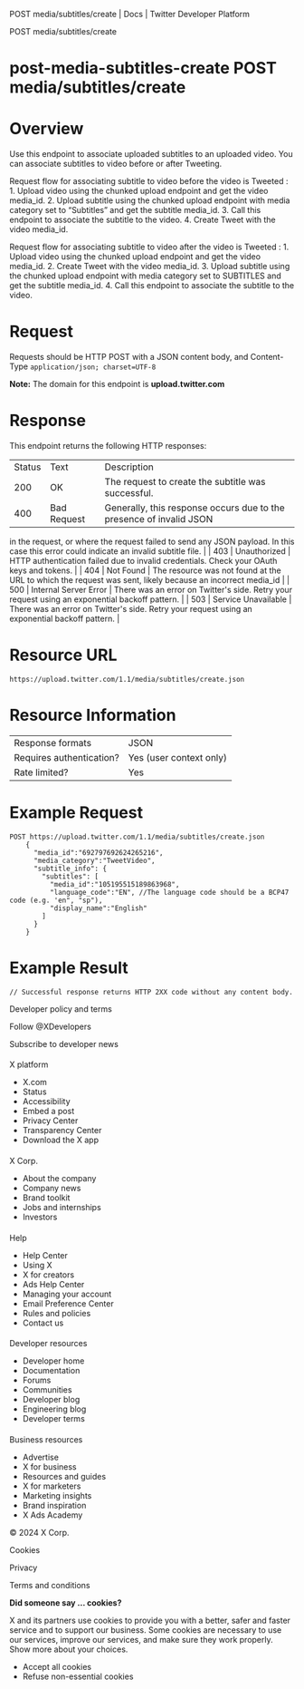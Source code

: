 
POST media/subtitles/create | Docs | Twitter Developer Platform 

POST media/subtitles/create

post-media-subtitles-create
POST media/subtitles/create
===========================

Overview
========

Use this endpoint to associate uploaded subtitles to an uploaded
video. You can associate subtitles to video before or after
Tweeting.

Request flow for associating subtitle to video before the video is
Tweeted : 1. Upload video using the chunked upload endpoint and get the
video media\_id. 2. Upload subtitle using the chunked upload endpoint
with media category set to “Subtitles” and get the subtitle media\_id. 3.
Call this endpoint to associate the subtitle to the video. 4. Create
Tweet with the video media\_id.

Request flow for associating subtitle to video after the video is
Tweeted : 1. Upload video using the chunked upload endpoint and get the
video media\_id. 2. Create Tweet with the video media\_id. 3. Upload
subtitle using the chunked upload endpoint with media category set to
SUBTITLES and get the subtitle media\_id. 4. Call this endpoint to
associate the subtitle to the video.

Request
=======

Requests should be HTTP POST with a JSON content body, and
Content-Type `application/json; charset=UTF-8`

**Note:** The domain for this endpoint is
**upload.twitter.com**

Response
========

This endpoint returns the following HTTP responses:

|  |  |  |
| --- | --- | --- |
| Status | Text | Description |
| 200 | OK | The request to create the subtitle was successful. |
| 400 | Bad Request | Generally, this response occurs due to the presence of invalid JSON
in the request, or where the request failed to send any JSON payload. In
this case this error could indicate an invalid subtitle file. |
| 403 | Unauthorized | HTTP authentication failed due to invalid credentials. Check your
OAuth keys and tokens. |
| 404 | Not Found | The resource was not found at the URL to which the request was sent,
likely because an incorrect media\_id |
| 500 | Internal Server Error | There was an error on Twitter's side. Retry your request using an
exponential backoff pattern. |
| 503 | Service Unavailable | There was an error on Twitter's side. Retry your request using an
exponential backoff pattern. |

Resource URL
============

`https://upload.twitter.com/1.1/media/subtitles/create.json`

Resource Information
====================

|  |  |
| --- | --- |
| Response formats | JSON |
| Requires authentication? | Yes (user context only) |
| Rate limited? | Yes |

Example Request
===============

```
POST https://upload.twitter.com/1.1/media/subtitles/create.json
    {
      "media_id":"692797692624265216",
      "media_category":"TweetVideo",
      "subtitle_info": {
        "subtitles": [
          "media_id":"105195515189863968",
          "language_code":"EN", //The language code should be a BCP47 code (e.g. 'en", "sp"),
          "display_name":"English"
        ]
      }
    }
```
Example Result
==============

```
// Successful response returns HTTP 2XX code without any content body.
```

Developer policy and terms

Follow @XDevelopers

Subscribe to developer news

#### 
 X platform

* X.com
* Status
* Accessibility
* Embed a post
* Privacy Center
* Transparency Center
* Download the X app

#### 
 X Corp.

* About the company
* Company news
* Brand toolkit
* Jobs and internships
* Investors

#### 
 Help

* Help Center
* Using X
* X for creators
* Ads Help Center
* Managing your account
* Email Preference Center
* Rules and policies
* Contact us

#### 
 Developer resources

* Developer home
* Documentation
* Forums
* Communities
* Developer blog
* Engineering blog
* Developer terms

#### 
 Business resources

* Advertise
* X for business
* Resources and guides
* X for marketers
* Marketing insights
* Brand inspiration
* X Ads Academy

 © 2024 X Corp.

Cookies

Privacy

Terms and conditions

**Did someone say … cookies?**  

 X and its partners use cookies to provide you with a better, safer and
 faster service and to support our business. Some cookies are necessary to use
 our services, improve our services, and make sure they work properly.
 Show more about your choices.

* Accept all cookies
* Refuse non-essential cookies